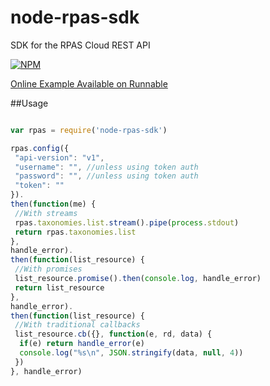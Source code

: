 node-rpas-sdk
=============

SDK for the RPAS Cloud REST API

[![NPM](https://nodei.co/npm/node-rpas-sdk.png?compact=true)](https://nodei.co/npm/node-rpas-sdk/)

[Online Example Available on Runnable](http://runnable.com/U8mzFonoYyJLo6Fp/rpas-cloud-node-js-example)

##Usage

``` javascript

var rpas = require('node-rpas-sdk')

rpas.config({
 "api-version": "v1",
 "username": "", //unless using token auth
 "password": "", //unless using token auth
 "token": ""
}).
then(function(me) {
 //With streams
 rpas.taxonomies.list.stream().pipe(process.stdout)
 return rpas.taxonomies.list
}, 
handle_error).
then(function(list_resource) {
 //With promises
 list_resource.promise().then(console.log, handle_error)
 return list_resource
}, 
handle_error).
then(function(list_resource) {
 //With traditional callbacks
 list_resource.cb({}, function(e, rd, data) {
  if(e) return handle_error(e)
  console.log("%s\n", JSON.stringify(data, null, 4))
 })
}, handle_error)
```
